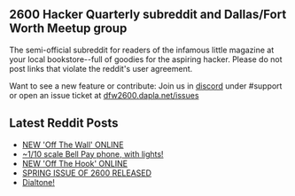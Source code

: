 ## 2600 Hacker Quarterly subreddit and Dallas/Fort Worth Meetup group
The semi-official subreddit for readers of the infamous little magazine at your local bookstore--full of goodies for the aspiring hacker. Please do not post links that violate the reddit's user agreement.

Want to see a new feature or contribute: 
Join us in [discord](https://dfw2600.dapla.net/chat) under #support or open an issue ticket at [dfw2600.dapla.net/issues](https://dfw2600.dapla.net/issues)

## Latest Reddit Posts
<!-- BLOG-POST-LIST:START -->
- [NEW 'Off The Wall' ONLINE](https://2600.com/wall/22-04-2025)
- [~1/10 scale Bell Pay phone, with lights!](https://www.reddit.com/r/2600/comments/1k3udcm/110_scale_bell_pay_phone_with_lights/)
- [NEW 'Off The Hook' ONLINE](https://2600.com/hook/16-04-2025)
- [SPRING ISSUE OF 2600 RELEASED](https://2600.com/content/spring-issue-2600-released-19)
- [Dialtone!](https://www.reddit.com/r/2600/comments/1jv9440/dialtone/)
<!-- BLOG-POST-LIST:END -->
